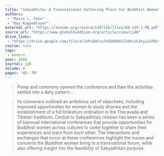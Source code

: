 ```yaml
---
title: "Sakyadhita: A Transnational Gathering Place for Buddhist Women"
authors:
 - "Mavis L. Fenn"
 - "Kay Koppedrayer"
external_url: "https://zenodo.org/record/1307116/files/88-119-1-PB.pdf"
source_url: "https://www.globalbuddhism.org/article/view/1148"
drive_links:
 - "https://drive.google.com/file/d/1oPiQUCna7nO20dUGtZJO4czk3mjwiSFN/view?usp=drivesdk"
course: nuns
tags:
 - modern
year: 2008
journal: jgb
volume: 9
pages: "45--79"
---
```


> Pomp and ceremony opened the conference and then the activities settled into a daily pattern...

> Its conveners outlined an ambitious set of objectives, including improved opportunities for women to study dharma and the establishment of a full bhikshuni ordination in the Theravada and Tibetan traditions.
> Central to Sakyadhita’s mission has been a series of biannual international conferences that provide opportunities for Buddhist women across cultures to come together to share their experiences and learn from each other.
> The interactions and exchanges that occur at these conferences highlight the issues and concerns the Buddhist women bring to a transnational forum, while also offering insight into the feasibility of Sakyadhita’s purpose.

